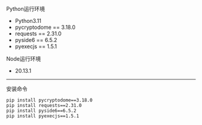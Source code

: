 Python运行环境

- Python3.11
- pycryptodome == 3.18.0
- requests ==  2.31.0
- pyside6 == 6.5.2
- pyexecjs == 1.5.1

Node运行环境

- 20.13.1

____

安装命令

```shell
pip install pycryptodome==3.18.0
pip install requests==2.31.0
pip install pyside6==6.5.2
pip install pyexecjs==1.5.1
```

